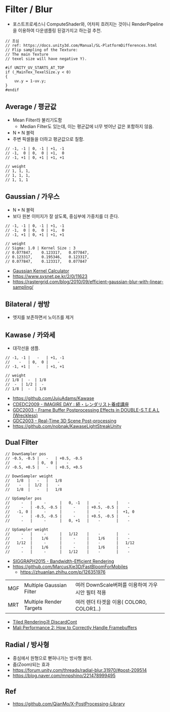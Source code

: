 # Filter / Blur

- 포스트프로세스니 ComputeShader와, 어차피 흐려지는 것이니 RenderPipeline을 이용하여 다운샘플링 된걸가지고 하는걸 추천.

``` hlsl
// 조심
// ref: https://docs.unity3d.com/Manual/SL-PlatformDifferences.html
// Flip sampling of the Texture: 
// The main Texture
// texel size will have negative Y).

#if UNITY_UV_STARTS_AT_TOP
if (_MainTex_TexelSize.y < 0)
{
    uv.y = 1-uv.y;
}
#endif
```

## Average / 평균값

- Mean Filter라 불리기도함
  - Median Filter도 있는데, 이는 평균값에 너무 벗어난 값은 포함하지 않음.
- N * N 블럭
- 주변 픽셀들을 더하고 평균값으로 칠함.

``` hlsl
// -1, -1 | 0, -1 | +1, -1
// -1,  0 | 0,  0 | +1,  0
// -1, +1 | 0, +1 | +1, +1

// weight
// 1, 1, 1,
// 1, 1, 1,
// 1, 1, 1
```

## Gaussian / 가우스

- N * N 블럭
- 보다 원본 이미지가 잘 살도록, 중심부에 가중치를 더 준다.

``` hlsl
// -1, -1 | 0, -1 | +1, -1
// -1,  0 | 0,  0 | +1,  0
// -1, +1 | 0, +1 | +1, +1

// weight
// Sigma: 1.0 | Kernel Size : 3
// 0.077847,    0.123317,   0.077847,
// 0.123317,    0.195346,   0.123317,
// 0.077847,    0.123317,   0.077847
```

- [Gaussian Kernel Calculator](http://dev.theomader.com/gaussian-kernel-calculator/)
- <https://www.sysnet.pe.kr/2/0/11623>
- <https://rastergrid.com/blog/2010/09/efficient-gaussian-blur-with-linear-sampling/>

## Bilateral / 쌍방

- 엣지를 보존하면서 노이즈를 제거

## Kawase / 카와세

- 대각선을 샘플.

``` hlsl
// -1, -1 |   -   | +1, -1
//    -   | 0,  0 |    -   
// -1, +1 |   -   | +1, +1

// weight
// 1/8 |  -  | 1/8
//  -  | 1/2 |  - 
// 1/8 |  -  | 1/8
```

- <https://github.com/JujuAdams/Kawase>
- [CDEDC2009 -  IMAGIRE DAY : 続・レンダリスト養成講座](https://cedil.cesa.or.jp/cedil_sessions/view/264)
- [GDC2003 - Frame Buffer Postprocessing Effects in DOUBLE-S.T.E.A.L (Wreckless)](http://genderi.org/frame-buffer-postprocessing-effects-in-double-s-t-e-a-l-wreckl.html)
- [GDC2003 - Real-Time 3D Scene Post-processing](https://developer.amd.com/wordpress/media/2012/10/Oat-ScenePostprocessing.pdf)
- https://github.com/nobnak/KawaseLightStreakUnity

## Dual Filter

``` hlsl
// DownSampler pos
// -0.5, -0.5 |   -   | +0.5, -0.5
//    -       | 0,  0 |    -   
// -0.5, +0.5 |   -   | +0.5, +0.5

// DownSampler weight
//   1/8  |   -   |   1/8
//    -   |  1/2  |    - 
//   1/8  |   -   |   1/8

// UpSampler pos
//     -   |     -      |   0, -1   |    -       |    -
//     -   | -0.5, -0.5 |     -     | +0.5, -0.5 |    -
//   -1, 0 |     -      |     -     |    -       |  +1, 0
//     -   | -0.5, -0.5 |     -     | +0.5, -0.5 |    -
//     -   |     -      |   0, +1   |    -       |    -

// UpSampler weight
//     -   |     -      |   1/12    |    -       |    -
//     -   |    1/6     |     -     |    1/6     |    -
//   1/12  |     -      |     -     |    -       |   1/12
//     -   |    1/6     |     -     |    1/6     |    -
//     -   |     -      |   1/12    |    -       |    -
```

- [SIGGRAPH2015 - Bandwidth-Efficient Rendering](https://community.arm.com/cfs-file/__key/communityserver-blogs-components-weblogfiles/00-00-00-20-66/siggraph2015_2D00_mmg_2D00_marius_2D00_notes.pdf)
- <https://github.com/MarcusXie3D/FastBloomForMobiles>
  - <https://zhuanlan.zhihu.com/p/126351976>

|     |                          |                                                  |
|-----|--------------------------|--------------------------------------------------|
| MGF | Multiple Gaussian Filter | 여러 DownScale버퍼를 이용하여 가우시안 필터 적용 |
| MRT | Multiple Render Targets  | 여러 렌더 타겟을 이용( COLOR0, COLOR1..)         |

- [Tiled Rendering과 DiscardCont](https://dreamotion.tistory.com/4)
- [Mali Performance 2: How to Correctly Handle Framebuffers](https://community.arm.com/developer/tools-software/graphics/b/blog/posts/mali-performance-2-how-to-correctly-handle-framebuffers)

## Radial / 방사형

- 중심에서 원형으로 뻗혀나가는 방사형 블러.
- 줌(Zoom)되는 효과
- <https://forum.unity.com/threads/radial-blur.31970/#post-209514>
- <https://blog.naver.com/mnpshino/221478999495>

## Ref

- <https://github.com/QianMo/X-PostProcessing-Library>
